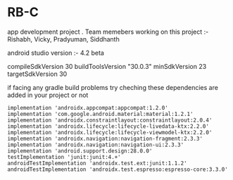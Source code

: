 # RB-C
app development project . Team memebers working on this project :- Rishabh, Vicky, Pradyuman, Siddhanth


android studio version :- 4.2 beta

compileSdkVersion 30
buildToolsVersion "30.0.3"
minSdkVersion 23
targetSdkVersion 30

if facing any gradle build problems try cheching these dependencies are added in your project or not 

    implementation 'androidx.appcompat:appcompat:1.2.0'
    implementation 'com.google.android.material:material:1.2.1'
    implementation 'androidx.constraintlayout:constraintlayout:2.0.4'
    implementation 'androidx.lifecycle:lifecycle-livedata-ktx:2.2.0'
    implementation 'androidx.lifecycle:lifecycle-viewmodel-ktx:2.2.0'
    implementation 'androidx.navigation:navigation-fragment:2.3.3'
    implementation 'androidx.navigation:navigation-ui:2.3.3'
    implementation 'android.support.design:28.0.0'
    testImplementation 'junit:junit:4.+'
    androidTestImplementation 'androidx.test.ext:junit:1.1.2'
    androidTestImplementation 'androidx.test.espresso:espresso-core:3.3.0'
   

